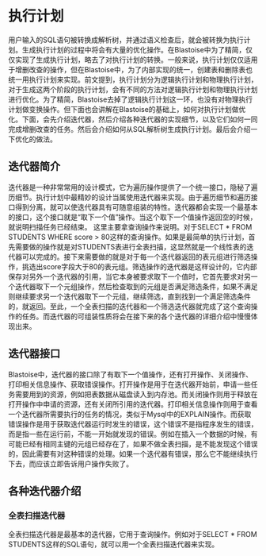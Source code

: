 # 执行计划
用户输入的SQL语句被转换成解析树，并通过语义检查后，就会被转换为执行计划。生成执行计划的过程中将会有大量的优化操作。在Blastoise中为了精简，仅仅实现了生成执行计划，略去了对执行计划的转换。一般来说，执行计划仅仅适用于增删改查的操作，但在Blastoise中，为了内部实现的统一，创建表和删除表也统一用执行计划来实现。前文提到，执行计划分为逻辑执行计划和物理执行计划，对于生成这两个阶段的执行计划，会有不同的方法对逻辑执行计划和物理执行计划进行优化。为了精简，Blastoise去掉了逻辑执行计划这一环，也没有对物理执行计划做变换操作。但下面也会讲解在Blastoise的基础上，如何对执行计划做优化。下面，会先介绍迭代器，然后介绍各种迭代器的实现细节，以及它们如何一同完成增删改查的任务。然后会介绍如何从SQL解析树生成执行计划。最后会介绍一下优化的做法。

## 迭代器简介
迭代器是一种非常常用的设计模式，它为遍历操作提供了一个统一接口，隐秘了遍历细节。执行计划中最精妙的设计当属使用迭代器来实现。由于遍历细节和遍历接口得到分离，就可以使迭代器具有可随意组装的特性。迭代器都会实现一个最基本的接口，这个接口就是“取下一个值”操作。当这个取下一个值操作返回空的时候，就说明扫描任务已经结束。
这里主要拿查询操作来说明。对于SELECT * FROM STUDENTS WHERE score > 80这样的查询操作。如果是最简单的执行计划，首先需要做的操作就是对STUDENTS表进行全表扫描，这显然就是一个线性表的迭代器可以完成的。接下来需要做的就是对于每一个迭代器返回的表元组进行筛选操作，挑选出score字段大于80的表元组。筛选操作的迭代器是这样设计的，它内部保存对另外一个迭代器的引用，当它本身被要求取下一个值时，它首先要求对另一个迭代器取下一个元组操作，然后检查取到的元组是否满足筛选条件，如果不满足则继续要求另一个迭代器取下一个元组，继续筛选，直到找到一个满足筛选条件的，就返回。至此，一个全表扫描的迭代器和一个筛选迭代器就完成了这个查询操作的任务。而迭代器的可组装性质将会在接下来的各个迭代器的详细介绍中慢慢体现出来。

## 迭代器接口
Blastoise中，迭代器的接口除了有取下一个值操作，还有打开操作、关闭操作、打印相关信息操作、获取错误操作。打开操作是用于在迭代器开始前，申请一些任务需要用到的资源，例如把表数据从磁盘读入到内存池。而关闭操作则用于释放在打开操作中申请的资源，还有关闭所引用的迭代器。打印相关信息操作则用于查看一个迭代器所需要执行的任务的情况，类似于Mysql中的EXPLAIN操作。而获取错误操作是用于获取迭代器运行时发生的错误，这个错误不是指程序发生的错误，而是指一些在运行前，不能一开始就发现的错误。例如在插入一个数据的时候，有可能已经有相同主键的元组已经存在了，如果不做全表扫描，是不能发现这个错误的，因此需要有对这种错误的处理。如果一个迭代器有错误，那么它不能继续执行下去，而应该立即告诉用户操作失败了。

## 各种迭代器介绍
### 全表扫描迭代器
全表扫描迭代器是最基本的迭代器，它用于查询操作。例如对于SELECT * FROM STUDENTS这样的SQL语句，就可以用一个全表扫描迭代器来实现。
